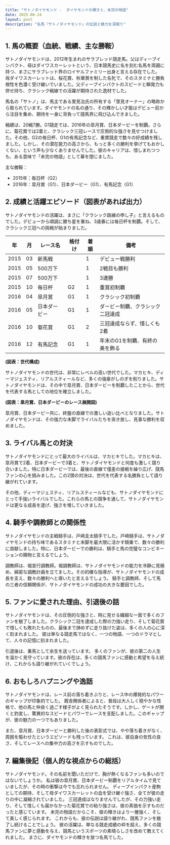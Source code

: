 ```yaml
---
title: "サトノダイヤモンド -  ダイヤモンドの輝きと、未完の物語"
date: 2025-06-24
layout: post
description: "名馬『サトノダイヤモンド』の伝説と魅力を深堀り"
---
```


## 1. 馬の概要（血統、戦績、主な勝鞍）

サトノダイヤモンドは、2012年生まれのサラブレッド競走馬。父はディープインパクト、母はダイワスカーレットという、日本競馬史に名を刻む名馬を両親に持つ、まさにサラブレッド界のロイヤルファミリー出身と言える存在でした。  母ダイワスカーレットは、桜花賞、秋華賞を制した名牝で、そのスタミナと勝負根性を色濃く受け継いでいました。父ディープインパクトのスピードと瞬発力も併せ持ち、クラシック戦線での活躍が期待された逸材でした。

馬名の「サトノ」は、馬主である里見治氏の所有する「里見オーナー」の略称から取られています。ダイヤモンドの名の通り、その輝かしい才能はデビュー前から注目を集め、期待を一身に背負って競馬界に飛び込んできました。

戦績は、20戦7勝。G1競走では、2016年の皐月賞、日本ダービーを制覇。さらに、菊花賞では2着と、クラシック三冠レースで圧倒的な強さを見せつけました。その他、G2の毎日杯、G1の有馬記念など、重賞競走で数々の好成績を残しました。しかし、その潜在能力の高さから、もっと多くの勝利を挙げてもおかしくない、という声も少なくありませんでした。彼のキャリアは、惜しまれつつも、ある意味で「未完の物語」として幕を閉じました。


主な勝鞍：

* 2015年：毎日杯（G2）
* 2016年：皐月賞（G1）、日本ダービー（G1）、有馬記念（G1）


## 2. 成績と活躍エピソード（図表があれば出力）

サトノダイヤモンドの活躍は、まさに「クラシック路線の申し子」と言えるものでした。デビューから順調に勝ち星を重ね、3歳春には毎日杯を制覇。そして、クラシック三冠への挑戦が始まりました。

| 年 | 月 | レース名         | 格付け | 着順 | 備考                                      |
|---|----|-----------------|-------|-----|-------------------------------------------|
| 2015 | 03 | 新馬戦           |        | 1   | デビュー戦勝利                             |
| 2015 | 05 | 500万下           |        | 1   | 2戦目も勝利                               |
| 2015 | 07 | 500万下           |        | 1   | 3連勝                                      |
| 2015 | 10 | 毎日杯           | G2    | 1   | 重賞初制覇                                  |
| 2016 | 04 | 皐月賞           | G1    | 1   | クラシック初制覇                           |
| 2016 | 05 | 日本ダービー       | G1    | 1   | ダービー制覇、クラシック二冠達成             |
| 2016 | 10 | 菊花賞           | G1    | 2   | 三冠達成ならず、惜しくも2着                 |
| 2016 | 12 | 有馬記念         | G1    | 1   | 年末のG1を制覇、有終の美を飾る             |


**(図表：世代構成)**

サトノダイヤモンドの世代は、非常にレベルの高い世代でした。マカヒキ、ディーマジェスティ、リアルスティールなど、多くの強豪がしのぎを削りました。サトノダイヤモンドは、その中で皐月賞、日本ダービーを制覇したことから、世代を代表する馬としての地位を確立しました。

**(図表：皐月賞、日本ダービーのレース展開図)**

皐月賞、日本ダービー共に、終盤の直線での激しい追い比べとなりました。サトノダイヤモンドは、その強力な末脚でライバルたちを突き放し、見事な勝利を収めました。


## 3. ライバル馬との対決

サトノダイヤモンドにとって最大のライバルは、マカヒキでした。マカヒキは、皐月賞で2着、日本ダービーで3着と、サトノダイヤモンドと何度も激しく競り合いました。特に日本ダービーでは、最後の直線で僅差の接戦を繰り広げ、競馬ファンの心を掴みました。この2頭の対決は、世代を代表する名勝負として語り継がれています。


その他、ディーマジェスティ、リアルスティールなども、サトノダイヤモンドにとって手強いライバルでした。これらの馬との競争を通して、サトノダイヤモンドは更なる成長を遂げ、強さを増していきました。


## 4. 騎手や調教師との関係性

サトノダイヤモンドの主戦騎手は、戸崎圭太騎手でした。戸崎騎手は、サトノダイヤモンドの持ち味であるスタミナと末脚を最大限に活かす騎乗で、数々の勝利に貢献しました。特に、日本ダービーでの勝利は、騎手と馬の完璧なコンビネーションの賜物と言えるでしょう。

調教師は、堀宣行調教師。堀調教師は、サトノダイヤモンドの能力を冷静に見極め、綿密な調教計画を立てました。その的確な指導が、サトノダイヤモンドの成長を支え、数々の勝利へと導いたと言えるでしょう。  騎手と調教師、そして馬の三者の信頼関係が、サトノダイヤモンドの成功の大きな要因でした。


## 5. ファンに愛された理由、引退後の話

サトノダイヤモンドは、その圧倒的な強さと、時に見せる繊細な一面で多くのファンを魅了しました。クラシック二冠を達成した際の力強い走り、そして菊花賞で惜しくも敗れたものの、最後まで諦めずに走り抜けた姿は、多くの人の心に深く刻まれました。  彼は単なる競走馬ではなく、一つの物語、一つのドラマとして、人々の記憶に刻まれました。

引退後は、乗馬として余生を送っています。  多くのファンが、彼の第二の人生を温かく見守っています。彼の存在は、多くの競馬ファンに感動と希望を与え続け、これからも語り継がれていくでしょう。


## 6. おもしろハプニングや逸話

サトノダイヤモンドは、レース前の落ち着きぶりと、レース中の爆発的なパワーのギャップが印象的でした。  厩舎関係者によると、普段は大人しく穏やかな性格で、他の馬と仲良く過ごす様子がよく見られたそうです。しかし、ゲートが開くと豹変し、驚異的なスピードとパワーでレースを支配しました。このギャップが、彼の魅力の一つでもありました。

また、皐月賞、日本ダービーと勝利した後の表彰式では、やや落ち着きがなく、周囲を賑わせたというエピソードも残っています。  これは、彼自身の気性の良さ、そしてレースへの集中力の高さを示すものでした。


## 7. 編集後記（個人的な視点からの総括）

サトノダイヤモンド。その名前を聞いただけで、胸が熱くなるファンも多いのではないでしょうか。  私は彼の皐月賞、日本ダービー制覇をリアルタイムで見ていましたが、その時の衝撃は今でも忘れられません。  ディープインパクト産駒としての期待、そして母ダイワスカーレットの血を受け継ぐ強さ、全てが彼の走りの中に凝縮されていました。  三冠達成はなりませんでしたが、その力強い走り、そして惜しくも届かなかった菊花賞での粘り強さは、彼の真価を示すものだったと感じています。  未完の物語だからこそ、彼の輝きはより一層強く、そして美しく感じられます。  これからも、彼の伝説は語り継がれ、競馬ファンを魅了し続けることでしょう。  彼の活躍は、単なる競走成績の枠を超え、多くの競馬ファンに夢と感動を与え、競馬というスポーツの素晴らしさを改めて教えてくれました。  まさに、ダイヤモンドの輝きを放つ名馬でした。
